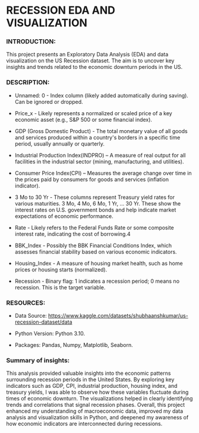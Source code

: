# **RECESSION EDA AND VISUALIZATION**

### INTRODUCTION:
This project presents an Exploratory Data Analysis (EDA) and data visualization on the US Recession dataset. The aim is to uncover key insights and trends related to the economic downturn periods in the US.

### DESCRIPTION:
- Unnamed: 0 - Index column (likely added automatically during saving). Can be ignored or dropped.
  
- Price_x - Likely represents a normalized or scaled price of a key economic asset (e.g., S&P 500 or some financial index).
  
- GDP (Gross Domestic Product) - The total monetary value of all goods and services produced within a country's borders in a specific time period, usually annually or quarterly.
  
- Industrial Production Index(INDPRO) – A measure of real output for all facilities in the industrial sector (mining, manufacturing, and utilities).
  
- Consumer Price Index(CPI) – Measures the average change over time in the prices paid by consumers for goods and services (inflation indicator).
  
- 3 Mo to 30 Yr - These columns represent Treasury yield rates for various maturities.
3 Mo, 4 Mo, 6 Mo, 1 Yr, ... 30 Yr.
These show the interest rates on U.S. government bonds and help indicate market expectations of economic performance.

- Rate - Likely refers to the Federal Funds Rate or some composite interest rate, indicating the cost of borrowing.4

- BBK_Index - Possibly the BBK Financial Conditions Index, which assesses financial stability based on various economic indicators.

- Housing_Index - A measure of housing market health, such as home prices or housing starts (normalized).

- Recession - Binary flag: 1 indicates a recession period; 0 means no recession. This is the target variable.

### RESOURCES:

- Data Source: https://www.kaggle.com/datasets/shubhaanshkumar/us-recession-dataset/data

- Python Version: Python 3.10.

- Packages: Pandas, Numpy, Matplotlib, Seaborn.

### Summary of insights:

This analysis provided valuable insights into the economic patterns surrounding recession periods in the United States. By exploring key indicators such as GDP, CPI, industrial production, housing index, and treasury yields, I was able to observe how these variables fluctuate during times of economic downturn. The visualizations helped in clearly identifying trends and correlations that signal recession phases. Overall, this project enhanced my understanding of macroeconomic data, improved my data analysis and visualization skills in Python, and deepened my awareness of how economic indicators are interconnected during recessions.
